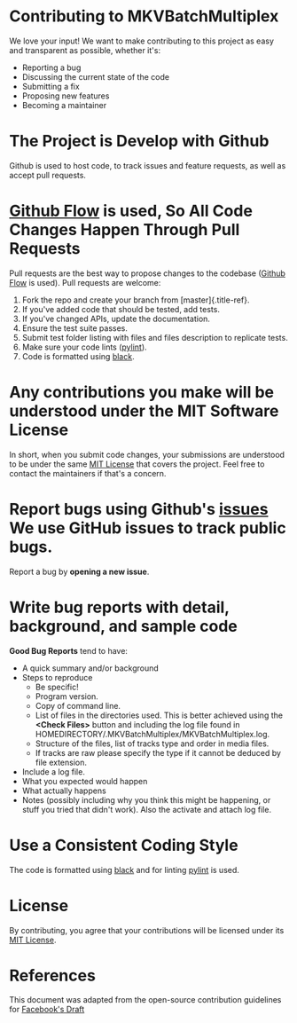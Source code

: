 
# Contributing to MKVBatchMultiplex


We love your input! We want to make contributing to this project as easy
and transparent as possible, whether it\'s:

-   Reporting a bug
-   Discussing the current state of the code
-   Submitting a fix
-   Proposing new features
-   Becoming a maintainer

# The Project is Develop with Github

Github is used to host code, to track issues and feature requests, as
well as accept pull requests.

# [Github Flow](https://guides.github.com/introduction/flow/index.html) is used, So All Code Changes Happen Through Pull Requests

Pull requests are the best way to propose changes to the codebase
([Github Flow](https://guides.github.com/introduction/flow/index.html) is used). Pull requests are welcome:


1. Fork the repo and create your branch from [master]{.title-ref}.
2. If you\'ve added code that should be tested, add tests.
3. If you\'ve changed APIs, update the documentation.
4. Ensure the test suite passes.
5. Submit test folder listing with files and files description to
   replicate tests.
6. Make sure your code lints ([pylint](https://www.pylint.org/)).
7. Code is formatted using [black](https://black.readthedocs.io/en/stable/).

# Any contributions you make will be understood under the MIT Software License

In short, when you submit code changes, your submissions are understood
to be under the same [MIT License](http://choosealicense.com/licenses/mit/) that covers the project. Feel free to contact
the maintainers if that\'s a concern.

# Report bugs using Github\'s [issues](https://github.com/akai10tsuki/mkvbatchmultiplex/issues) We use GitHub issues to track public bugs.

Report a bug by **opening a new issue**.

# Write bug reports with detail, background, and sample code

**Good Bug Reports** tend to have:

- A quick summary and/or background
- Steps to reproduce
    - Be specific!
    - Program version.
    - Copy of command line.
    - List of files in the directories used. This is better achieved
      using the **\<Check Files\>** button and including the log file
      found in HOMEDIRECTORY/.MKVBatchMultiplex/MKVBatchMultiplex.log.
    - Structure of the files, list of tracks type and order in media
      files.
    - If tracks are raw please specify the type if it cannot be
      deduced by file extension.
- Include a log file.
- What you expected would happen
- What actually happens
- Notes (possibly including why you think this might be happening, or
  stuff you tried that didn\'t work). Also the activate and attach log
  file.

# Use a Consistent Coding Style

The code is formatted using
[black](https://black.readthedocs.io/en/stable/) and for linting
[pylint](https://www.pylint.org/) is used.

# License

By contributing, you agree that your contributions will be licensed
under its [MIT License](http://choosealicense.com/licenses/mit/).

# References

This document was adapted from the open-source contribution guidelines
for [Facebook\'s Draft](https://github.com/facebook/draft-js/blob/a9316a723f9e918afde44dea68b5f9f39b7d9b00/CONTRIBUTING.md)
